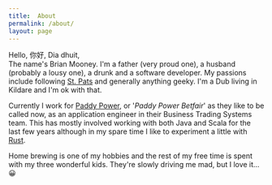 ```yaml
---
title:  About
permalink: /about/
layout: page
---
```


Hello, 你好, Dia dhuit,    
The name's Brian Mooney. I'm a father (very proud one), a husband (probably a lousy one), a drunk and a software developer. My passions include following [St. Pats] and generally anything geeky. I'm a Dub living in Kildare and I'm ok with that.

Currently I work for [Paddy Power], or '*Paddy Power Betfair*' as they like to be called now, as an application engineer in their Business Trading Systems team. This has mostly involved working with both Java and Scala for the last few years although in my spare time I like to experiment a little with [Rust].

Home brewing is one of my hobbies and the rest of my free time is spent with my three wonderful kids. They're slowly driving me mad, but I love it... :grinning:



<!-- Web Links -->
[Paddy Power]: https://www.paddypower.com/
[St. Pats]: http://stpatsfc.com/
[Rust]: https://www.rust-lang.org